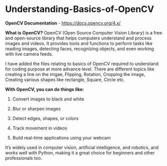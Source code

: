 # Understanding-Basics-of-OpenCV

**OpenCV Documentation** - https://docs.opencv.org/4.x/

**What is OpenCV?**
OpenCV (Open Source Computer Vision Library) is a free and open-source library that helps computers understand and process images and videos. It provides tools and functions to perform tasks like reading images, detecting faces, recognizing objects, and even working with live camera feeds.

I have added the files relating to basics of OpenCV required to understand for coding purpose at more advance level. There are different topics like creating a line on the imgae, Flipping, Rotation, Cropping the image, Creating various shapes like rectangle, Square, Circle etc.

**With OpenCV, you can do things like:**
1. Convert images to black and white
   
2. Blur or sharpen images
   
3. Detect edges, shapes, or colors
   
4. Track movement in videos
   
5. Build real-time applications using your webcam

It’s widely used in computer vision, artificial intelligence, and robotics, and works well with Python, making it a great choice for beginners and other professionals too.



